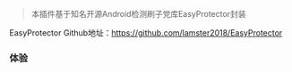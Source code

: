 > 本插件基于知名开源Android检测刷子党库EasyProtector封装

EasyProtector Github地址：https://github.com/lamster2018/EasyProtector



### 体验




